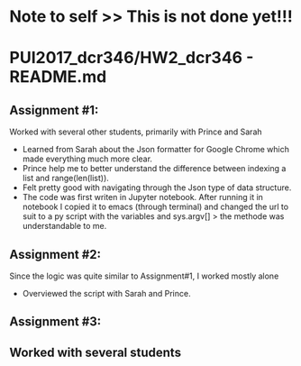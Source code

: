 # Note to self >> This is not done yet!!!

# PUI2017_dcr346/HW2_dcr346 - README.md

## Assignment #1:

Worked with several other students, primarily with Prince and Sarah 
- Learned from Sarah about the Json formatter for Google Chrome which made everything much more clear.
- Prince help me to better understand the difference between indexing a list and range(len(list)).
- Felt pretty good with navigating through the Json type of data structure.
- The code was first writen in Jupyter notebook. After running it in notebook I copied it to emacs (through terminal) and changed the url to suit to a py script with the variables and sys.argv[] > the methode was understandable to me.

## Assignment #2:

Since the logic was quite similar to Assignment#1, I worked mostly alone
- Overviewed the script with Sarah and Prince.

## Assignment #3:

Worked with several students 
-
